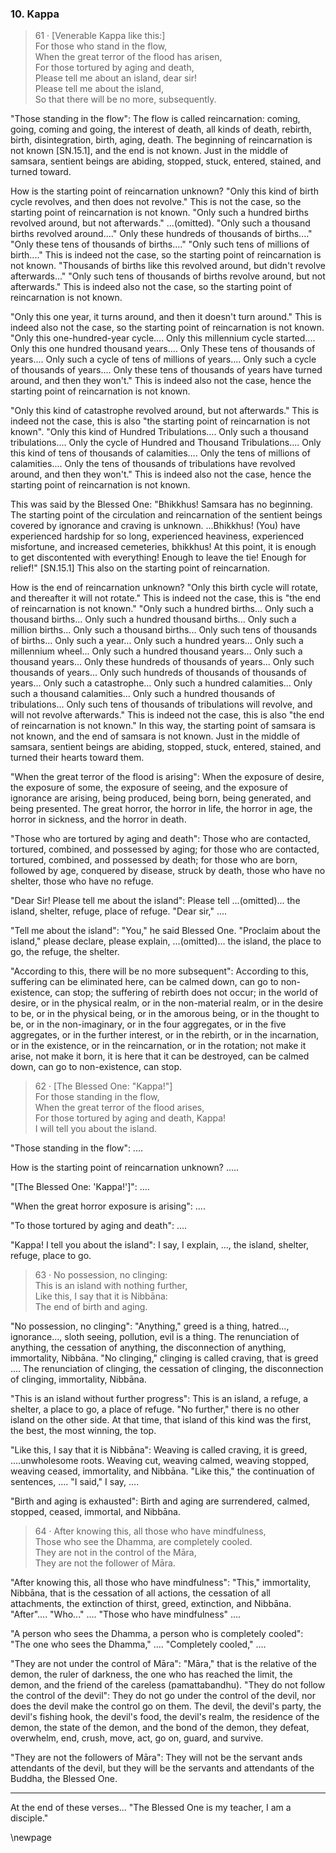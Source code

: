 ### 10. Kappa

> 61 &middot; [Venerable Kappa like this:]  
For those who stand in the flow,  
When the great terror of the flood has arisen,  
For those tortured by aging and death,  
Please tell me about an island, dear sir!  
Please tell me about the island,  
So that there will be no more, subsequently.

"Those standing in the flow": The flow is called reincarnation: coming, going,
coming and going, the interest of death, all kinds of death, rebirth, birth,
disintegration, birth, aging, death. The beginning of reincarnation is not known
[SN.15.1], and the end is not known. Just in the middle of samsara, sentient
beings are abiding, stopped, stuck, entered, stained, and turned toward.

How is the starting point of reincarnation unknown? "Only this kind of birth
cycle revolves, and then does not revolve." This is not the case, so the
starting point of reincarnation is not known. "Only such a hundred births
revolved around, but not afterwards." ...(omitted). "Only such a thousand births
revolved around...." Only these hundreds of thousands of births...." "Only these
tens of thousands of births...." "Only such tens of millions of birth...." This
is indeed not the case, so the starting point of reincarnation is not known.
"Thousands of births like this revolved around, but didn't revolve
afterwards..." "Only such tens of thousands of births revolve around, but not
afterwards." This is indeed also not the case, so the starting point of
reincarnation is not known.

"Only this one year, it turns around, and then it doesn't turn around." This is
indeed also not the case, so the starting point of reincarnation is not known.
"Only this one-hundred-year cycle.... Only this millennium cycle started....
Only this one hundred thousand years.... Only These tens of thousands of
years.... Only such a cycle of tens of millions of years.... Only such a cycle
of thousands of years.... Only these tens of thousands of years have turned
around, and then they won't." This is indeed also not the case, hence the
starting point of reincarnation is not known.

"Only this kind of catastrophe revolved around, but not afterwards." This is
indeed not the case, this is also "the starting point of reincarnation is not
known". "Only this kind of Hundred Tribulations.... Only such a thousand
tribulations.... Only the cycle of Hundred and Thousand Tribulations.... Only
this kind of tens of thousands of calamities.... Only the tens of millions of
calamities.... Only the tens of thousands of tribulations have revolved around,
and then they won't." This is indeed also not the case, hence the starting point
of reincarnation is not known.

This was said by the Blessed One: "Bhikkhus! Samsara has no beginning. The
starting point of the circulation and reincarnation of the sentient beings
covered by ignorance and craving is unknown. ...Bhikkhus! (You) have experienced
hardship for so long, experienced heaviness, experienced misfortune, and
increased cemeteries, bhikkhus! At this point, it is enough to get discontented
with everything! Enough to leave the tie! Enough for relief!" [SN.15.1] This
also on the starting point of reincarnation.

How is the end of reincarnation unknown? "Only this birth cycle will rotate, and
thereafter it will not rotate." This is indeed not the case, this is "the end of
reincarnation is not known." "Only such a hundred births... Only such a thousand
births... Only such a hundred thousand births... Only such a million births...
Only such a thousand births... Only such tens of thousands of births... Only
such a year... Only such a hundred years... Only such a millennium wheel... Only
such a hundred thousand years... Only such a thousand years... Only these
hundreds of thousands of years... Only such thousands of years... Only such
hundreds of thousands of thousands of years... Only such a catastrophe... Only
such a hundred calamities... Only such a thousand calamities... Only such a
hundred thousands of tribulations... Only such tens of thousands of tribulations
will revolve, and will not revolve afterwards." This is indeed not the case,
this is also "the end of reincarnation is not known." In this way, the starting
point of samsara is not known, and the end of samsara is not known. Just in the
middle of samsara, sentient beings are abiding, stopped, stuck, entered,
stained, and turned their hearts toward them.

"When the great terror of the flood is arising": When the exposure of desire,
the exposure of some, the exposure of seeing, and the exposure of ignorance are
arising, being produced, being born, being generated, and being presented. The
great horror, the horror in life, the horror in age, the horror in sickness,
and the horror in death.

"Those who are tortured by aging and death": Those who are contacted, tortured,
combined, and possessed by aging; for those who are contacted, tortured,
combined, and possessed by death; for those who are born, followed by age,
conquered by disease, struck by death, those who have no shelter, those who have
no refuge.

"Dear Sir! Please tell me about the island": Please tell ...(omitted)... the
island, shelter, refuge, place of refuge. "Dear sir," ....

"Tell me about the island": "You," he said Blessed One. "Proclaim about the
island," please declare, please explain, ...(omitted)... the island, the place
to go, the refuge, the shelter.

"According to this, there will be no more subsequent": According to this,
suffering can be eliminated here, can be calmed down, can go to non-existence,
can stop; the suffering of rebirth does not occur; in the world of desire, or in
the physical realm, or in the non-material realm, or in the desire to be, or in
the physical being, or in the amorous being, or in the thought to be, or in the
non-imaginary, or in the four aggregates, or in the five aggregates, or in the
further interest, or in the rebirth, or in the incarnation, or in the existence,
or in the reincarnation, or in the rotation; not make it arise, not make it
born, it is here that it can be destroyed, can be calmed down, can go to
non-existence, can stop.

> 62 &middot; [The Blessed One: "Kappa!"]  
For those standing in the flow,  
When the great terror of the flood arises,  
For those tortured by aging and death, Kappa!  
I will tell you about the island.

"Those standing in the flow": ....

How is the starting point of reincarnation unknown? .....

"[The Blessed One: 'Kappa!']": ....

"When the great horror exposure is arising": ....

"To those tortured by aging and death": ....

"Kappa! I tell you about the island": I say, I explain, ..., the island,
shelter, refuge, place to go.

> 63 &middot; No possession, no clinging:  
This is an island with nothing further,  
Like this, I say that it is Nibbāna:  
The end of birth and aging.

"No possession, no clinging": "Anything," greed is a thing, hatred...,
ignorance..., sloth seeing, pollution, evil is a thing. The renunciation of
anything, the cessation of anything, the disconnection of anything, immortality,
Nibbāna. "No clinging," clinging is called craving, that is greed .... The
renunciation of clinging, the cessation of clinging, the disconnection of
clinging, immortality, Nibbāna.

"This is an island without further progress": This is an island, a refuge, a
shelter, a place to go, a place of refuge. "No further," there is no other
island on the other side. At that time, that island of this kind was the first,
the best, the most winning, the top.

"Like this, I say that it is Nibbāna": Weaving is called craving, it is greed,
....unwholesome roots. Weaving cut, weaving calmed, weaving stopped, weaving
ceased, immortality, and Nibbāna. "Like this," the continuation of sentences,
.... "I said," I say, ....

"Birth and aging is exhausted": Birth and aging are surrendered, calmed,
stopped, ceased, immortal, and Nibbāna.

> 64 &middot; After knowing this, all those who have mindfulness,  
Those who see the Dhamma, are completely cooled.  
They are not in the control of the Māra,  
They are not the follower of Māra.

"After knowing this, all those who have mindfulness": "This," immortality,
Nibbāna, that is the cessation of all actions, the cessation of all attachments,
the extinction of thirst, greed, extinction, and Nibbāna. "After".... "Who..."
.... "Those who have mindfulness" ....

"A person who sees the Dhamma, a person who is completely cooled": "The one who
sees the Dhamma," .... "Completely cooled," ....

"They are not under the control of Māra": "Māra," that is the relative of the
demon, the ruler of darkness, the one who has reached the limit, the demon, and
the friend of the careless (pamattabandhu). "They do not follow the control of
the devil": They do not go under the control of the devil, nor does the devil
make the control go on them. The devil, the devil's party, the devil's fishing
hook, the devil's food, the devil's realm, the residence of the demon, the state
of the demon, and the bond of the demon, they defeat, overwhelm, end, crush,
move, act, go on, guard, and survive.

"They are not the followers of Māra": They will not be the servant ands
attendants of the devil, but they will be the servants and attendants of the
Buddha, the Blessed One.

---

At the end of these verses... "The Blessed One is my teacher, I am a disciple."

\newpage
